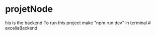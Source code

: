 ﻿# projetNode
his is the backend 
To run this project make "npm run dev" in terminal
#   e x c e l i a B a c k e n d  
 